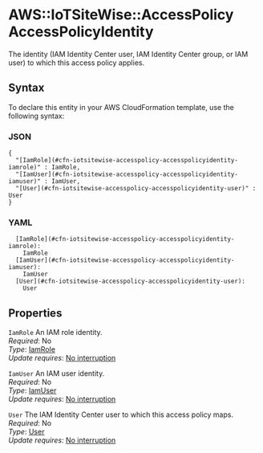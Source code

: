 # AWS::IoTSiteWise::AccessPolicy AccessPolicyIdentity<a name="aws-properties-iotsitewise-accesspolicy-accesspolicyidentity"></a>

The identity \(IAM Identity Center user, IAM Identity Center group, or IAM user\) to which this access policy applies\.

## Syntax<a name="aws-properties-iotsitewise-accesspolicy-accesspolicyidentity-syntax"></a>

To declare this entity in your AWS CloudFormation template, use the following syntax:

### JSON<a name="aws-properties-iotsitewise-accesspolicy-accesspolicyidentity-syntax.json"></a>

```
{
  "[IamRole](#cfn-iotsitewise-accesspolicy-accesspolicyidentity-iamrole)" : IamRole,
  "[IamUser](#cfn-iotsitewise-accesspolicy-accesspolicyidentity-iamuser)" : IamUser,
  "[User](#cfn-iotsitewise-accesspolicy-accesspolicyidentity-user)" : User
}
```

### YAML<a name="aws-properties-iotsitewise-accesspolicy-accesspolicyidentity-syntax.yaml"></a>

```
  [IamRole](#cfn-iotsitewise-accesspolicy-accesspolicyidentity-iamrole): 
    IamRole
  [IamUser](#cfn-iotsitewise-accesspolicy-accesspolicyidentity-iamuser): 
    IamUser
  [User](#cfn-iotsitewise-accesspolicy-accesspolicyidentity-user): 
    User
```

## Properties<a name="aws-properties-iotsitewise-accesspolicy-accesspolicyidentity-properties"></a>

`IamRole`  <a name="cfn-iotsitewise-accesspolicy-accesspolicyidentity-iamrole"></a>
An IAM role identity\.  
*Required*: No  
*Type*: [IamRole](aws-properties-iotsitewise-accesspolicy-iamrole.md)  
*Update requires*: [No interruption](https://docs.aws.amazon.com/AWSCloudFormation/latest/UserGuide/using-cfn-updating-stacks-update-behaviors.html#update-no-interrupt)

`IamUser`  <a name="cfn-iotsitewise-accesspolicy-accesspolicyidentity-iamuser"></a>
An IAM user identity\.  
*Required*: No  
*Type*: [IamUser](aws-properties-iotsitewise-accesspolicy-iamuser.md)  
*Update requires*: [No interruption](https://docs.aws.amazon.com/AWSCloudFormation/latest/UserGuide/using-cfn-updating-stacks-update-behaviors.html#update-no-interrupt)

`User`  <a name="cfn-iotsitewise-accesspolicy-accesspolicyidentity-user"></a>
The IAM Identity Center user to which this access policy maps\.  
*Required*: No  
*Type*: [User](aws-properties-iotsitewise-accesspolicy-user.md)  
*Update requires*: [No interruption](https://docs.aws.amazon.com/AWSCloudFormation/latest/UserGuide/using-cfn-updating-stacks-update-behaviors.html#update-no-interrupt)